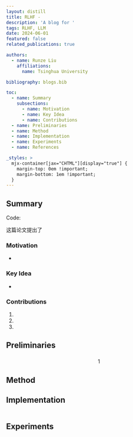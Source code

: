 ```yaml
---
layout: distill
title: RLHF - 
description: 'A blog for '
tags: RLHF, LLM
date: 2024-06-01
featured: false
related_publications: true

authors:
  - name: Runze Liu
    affiliations:
      name: Tsinghua University

bibliography: blogs.bib

toc:
  - name: Summary
    subsections:
      - name: Motivation
      - name: Key Idea
      - name: Contributions
  - name: Preliminaries
  - name: Method
  - name: Implementation
  - name: Experiments
  - name: References

_styles: >
  mjx-container[jax="CHTML"][display="true"] {
    margin-top: 0em !important;
    margin-bottom: 1em !important;
  }
---
```


## Summary

Code: 

这篇论文提出了 <d-cite key="DPO"></d-cite>

### Motivation

- 

### Key Idea

- 

### Contributions

1. 
2. 
3. 

## Preliminaries

### 

$$
\begin{equation}
1
\end{equation}
$$


## Method

### 



## Implementation

```python

```

## Experiments
